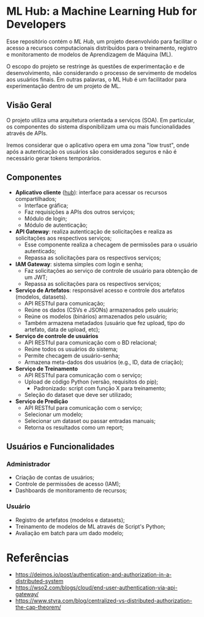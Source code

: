 # ML Hub: a Machine Learning Hub for Developers

Esse repositório contém o *ML Hub*, um projeto desenvolvido para facilitar o acesso a recursos computacionais distribuídos para o treinamento, registro e monitoramento de modelos de Aprendizagem de Máquina (ML).

O escopo do projeto se restringe às questões de experimentação e de desenvolvimento, não considerando o processo de servimento de modelos aos usuários finais. Em outras palavras, o ML Hub é um facilitador para experimentação dentro de um projeto de ML. 

## Visão Geral

O projeto utiliza uma arquitetura orientada a serviços (SOA). Em particular, os componentes do sistema disponibilizam uma ou mais funcionalidades através de APIs. 

Iremos considerar que o aplicativo opera em uma zona "low trust", onde após a autenticação os usuários são considerados seguros e não é necessário gerar tokens temporários.

## Componentes

- **Aplicativo cliente** ([hub](hub)): interface para acessar os recursos compartilhados;
  - Interface gráfica;
  - Faz requisições a APIs dos outros serviços;
  - Módulo de login;
  - Módulo de autenticação;
- **API Gateway**: realiza autenticação de solicitações e realiza as solicitações aos respectivos serviços;
  - Esse componente realiza a checagem de permissões para o usuário autenticado;
  - Repassa as solicitações para os respectivos serviços;
- **IAM Gateway**: sistema simples com login e senha;
  - Faz solicitações ao serviço de controle de usuário para obtenção de um JWT;
  - Repassa as solicitações para os respectivos serviços;
- **Serviço de Artefatos**: responsável acesso e controle dos artefatos (modelos, datasets).
  - API RESTful para comunicação;
  - Reúne os dados (CSVs e JSONs) armazenados pelo usuário;
  - Reúne os modelos (binários) armazenados pelo usuário;
  - Também armazena metadados (usuário que fez upload, tipo do artefato, data de upload, etc);
- **Serviço de controle de usuários**
  - API RESTful para comunicação com o BD relacional;
  - Reúne todos os usuários do sistema;
  - Permite checagem de usuário-senha;
  - Armazena meta-dados dos usuários (e.g., ID, data de criação);
- **Serviço de Treinamento**
  - API RESTful para comunicação com o serviço;
  - Upload de código Python (versão, requisitos do pip);
    - Padronizado: script com função X para treinamento;
  - Seleção do dataset que deve ser utilizado;
- **Serviço de Predição**
  - API RESTful para comunicação com o serviço;
  - Selecionar um modelo;
  - Selecionar um dataset ou passar entradas manuais;
  - Retorna os resultados como um report;


## Usuários e Funcionalidades

### Administrador

- Criação de contas de usuários;
- Controle de permissões de acesso (IAM);
- Dashboards de monitoramento de recursos;

### Usuário

- Registro de artefatos (modelos e datasets);
- Treinamento de modelos de ML através de Script's Python;
- Avaliação em batch para um dado modelo;

# Referências

- https://deimos.io/post/authentication-and-authorization-in-a-distributed-system
- https://wso2.com/blogs/cloud/end-user-authentication-via-api-gateway/
- https://www.styra.com/blog/centralized-vs-distributed-authorization-the-cap-theorem/
